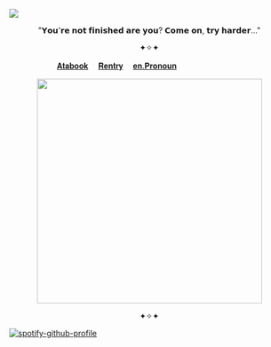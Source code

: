 
![](https://komarev.com/ghpvc/?username=ConsCXius&color=59BE57&style=flat-square&label=_♱_)
    


<p align="center">
"𝗬𝗼𝘂'𝗿𝗲 𝗻𝗼𝘁 𝗳𝗶𝗻𝗶𝘀𝗵𝗲𝗱 𝗮𝗿𝗲 𝘆𝗼𝘂? 𝗖𝗼𝗺𝗲 𝗼𝗻, 𝘁𝗿𝘆 𝗵𝗮𝗿𝗱𝗲𝗿..." 
</p>

<p align="center">
✦✧✦
</p>

  　  　　    　  　 [𝐀𝐭𝐚𝐛𝐨𝐨𝐤](https://spiritbox.atabook.org/)　 [𝐑𝐞𝐧𝐭𝐫𝐲](https://rentry.co/conscxius)　 [𝐞𝐧.𝐏𝐫𝐨𝐧𝐨𝐮𝐧](https://en.pronouns.page/@cllasiccigarrate)

<p align="center">
    <img width="405" src="https://64.media.tumblr.com/991f9c52c2834676168c8b6b74e2f40d/4f16f79037b6f091-53/s400x600/c29874875cc276c20d68d75e3cea344a86f33664.pnj">
</p>



<p align="center">
✦✧✦
</p>


[![spotify-github-profile](https://spotify-github-profile.kittinanx.com/api/view?uid=31vqck2xnl327xecntooe7ptxtrq&cover_image=true&theme=novatorem&show_offline=false&background_color=121212&interchange=true&bar_color=ff0000&bar_color_cover=false)](https://spotify-github-profile.kittinanx.com/api/view?uid=31vqck2xnl327xecntooe7ptxtrq&redirect=true)










